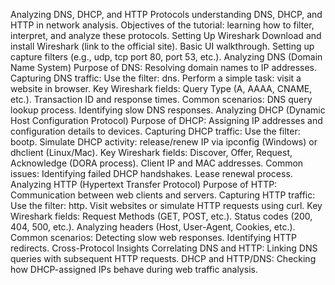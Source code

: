  Analyzing DNS, DHCP, and HTTP Protocols
 understanding DNS, DHCP, and HTTP in network analysis.
Objectives of the tutorial: learning how to filter, interpret, and analyze these protocols.
Setting Up Wireshark
Download and install Wireshark (link to the official site).
Basic UI walkthrough.
Setting up capture filters (e.g., udp, tcp port 80, port 53, etc.).
Analyzing DNS (Domain Name System)
Purpose of DNS: Resolving domain names to IP addresses.
Capturing DNS traffic:
Use the filter: dns.
Perform a simple task: visit a website in browser.
Key Wireshark fields:
Query Type (A, AAAA, CNAME, etc.).
Transaction ID and response times.
Common scenarios:
DNS query lookup process.
Identifying slow DNS responses.
Analyzing DHCP (Dynamic Host Configuration Protocol)
Purpose of DHCP: Assigning IP addresses and configuration details to devices.
Capturing DHCP traffic:
Use the filter: bootp.
Simulate DHCP activity: release/renew IP via ipconfig (Windows) or dhclient (Linux/Mac).
Key Wireshark fields:
Discover, Offer, Request, Acknowledge (DORA process).
Client IP and MAC addresses.
Common issues:
Identifying failed DHCP handshakes.
Lease renewal process.
Analyzing HTTP (Hypertext Transfer Protocol)
Purpose of HTTP: Communication between web clients and servers.
Capturing HTTP traffic:
Use the filter: http.
Visit websites or simulate HTTP requests using curl.
Key Wireshark fields:
Request Methods (GET, POST, etc.).
Status codes (200, 404, 500, etc.).
Analyzing headers (Host, User-Agent, Cookies, etc.).
Common scenarios:
Detecting slow web responses.
Identifying HTTP redirects.
Cross-Protocol Insights
Correlating DNS and HTTP:
Linking DNS queries with subsequent HTTP requests.
DHCP and HTTP/DNS:
Checking how DHCP-assigned IPs behave during web traffic analysis.
